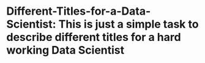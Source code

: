 # Different-Titles-for-a-Data-Scientist: This is just a simple task to describe different titles for a hard working Data Scientist
